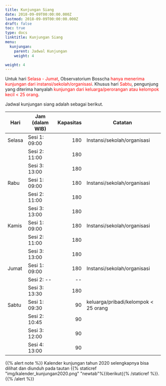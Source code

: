 ```yaml
---
title: Kunjungan Siang
date: 2018-09-09T00:00:00.000Z
lastmod: 2018-09-09T00:00:00.000Z
draft: false
toc: true
type: docs
linktitle: Kunjungan Siang
menu:
  kunjungan:
    parent: Jadwal Kunjungan
    weight: 4

weight: 4
---
```


Untuk hari <font color='red'>Selasa - Jumat</font>, Observatorium Bosscha <font color='red'>hanya menerima kunjungan dari instansi/sekolah/organisasi</font>. Khusus hari <font color='red'>Sabtu</font>, pengunjung yang diterima hanyalah <font color='red'>kunjungan dari keluarga/perorangan atau kelompok kecil < 25 orang</font>.

Jadwal kunjungan siang adalah sebagai berikut.

| Hari    | Jam (dalam WIB)                          | Kapasitas | Catatan     |
| ------- | ----------------------------- | ---------: | ----------- |
| Selasa	| Sesi 1: 09:00   	| 180  | Instansi/sekolah/organisasi | 
|         | Sesi 2: 11:00 	  | 180  | |
|         | Sesi 3: 13:00 	  | 180  | |
| Rabu    |	Sesi 1: 09:00     |	180  | Instansi/sekolah/organisasi |
|         | Sesi 2: 11:00     |	180  | |
|         | Sesi 3: 13:00     | 180  | |
| Kamis   |	Sesi 1: 09:00     |	180  | Instansi/sekolah/organisasi |
|         | Sesi 2: 11:00     |	180  | |
|         | Sesi 3: 13:00     |	180  | |
| Jumat   |	Sesi 1: 09:00     |	180  | Instansi/sekolah/organisasi |
|         | Sesi 2: --      	            | --        | |
|         | Sesi 3: 13:30     |	180  | |
| Sabtu   |	Sesi 1: 09:30     |	 90  | keluarga/pribadi/kelompok $<$ 25 orang|
|         | Sesi 2: 10:45 	  |  90  | |
|         | Sesi 3: 12:00     |	 90  | |
|         | Sesi 4: 13:00     |	90   | |

{{% alert note %}}
Kalender kunjungan tahun 2020 selengkapnya bisa dilihat dan diunduh pada tautan {{% staticref "img/kalender_kunjungan2020.png" "newtab"%}}berikut{{% /staticref %}}.
{{% /alert %}}
